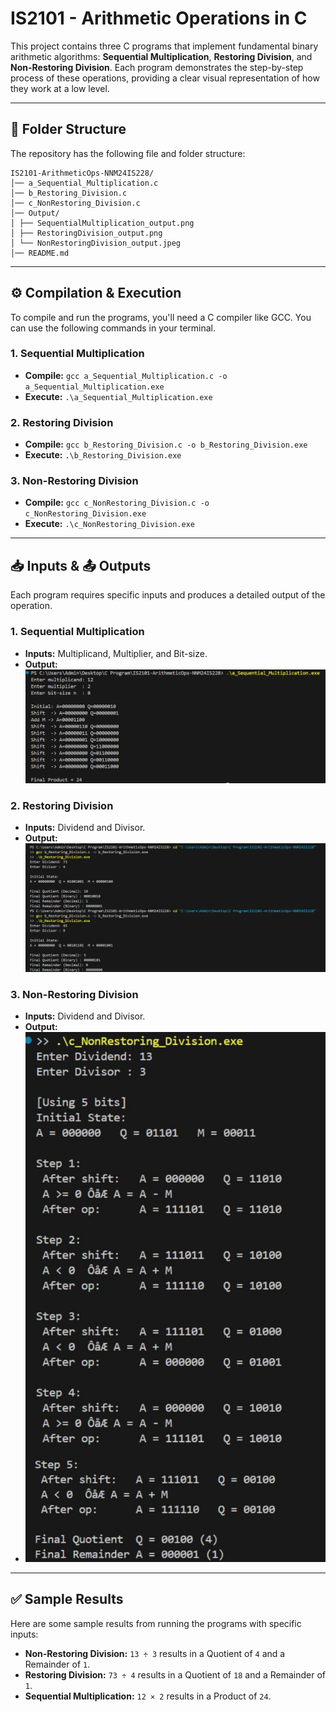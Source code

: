 # IS2101 - Arithmetic Operations in C

This project contains three C programs that implement fundamental binary arithmetic algorithms: **Sequential Multiplication**, **Restoring Division**, and **Non-Restoring Division**. Each program demonstrates the step-by-step process of these operations, providing a clear visual representation of how they work at a low level.

-----

## 📂 Folder Structure

The repository has the following file and folder structure:

```
IS2101-ArithmeticOps-NNM24IS228/
│── a_Sequential_Multiplication.c
│── b_Restoring_Division.c
│── c_NonRestoring_Division.c
│── Output/
│ ├── SequentialMultiplication_output.png
│ ├── RestoringDivision_output.png
│ └── NonRestoringDivision_output.jpeg
│── README.md
```

-----

## ⚙️ Compilation & Execution

To compile and run the programs, you'll need a C compiler like GCC. You can use the following commands in your terminal.

### 1\. Sequential Multiplication

  * **Compile:** `gcc a_Sequential_Multiplication.c -o a_Sequential_Multiplication.exe`
  * **Execute:** `.\a_Sequential_Multiplication.exe`

### 2\. Restoring Division

  * **Compile:** `gcc b_Restoring_Division.c -o b_Restoring_Division.exe`
  * **Execute:** `.\b_Restoring_Division.exe`

### 3\. Non-Restoring Division

  * **Compile:** `gcc c_NonRestoring_Division.c -o c_NonRestoring_Division.exe`
  * **Execute:** `.\c_NonRestoring_Division.exe`

-----

## 📥 Inputs & 📤 Outputs

Each program requires specific inputs and produces a detailed output of the operation.

### 1\. Sequential Multiplication

  * **Inputs:** Multiplicand, Multiplier, and Bit-size.
  * **Output:**![Sequential Multiplication Output](./Output/SequentialMultiplication_output.png)

### 2\. Restoring Division

  * **Inputs:** Dividend and Divisor.
  * **Output:**![Restoring Division Output](./Output/RestoringDivision_output.png)

### 3\. Non-Restoring Division

  * **Inputs:** Dividend and Divisor.
  * **Output:**
  * ![Non-Restoring Division Output](./Output/NonRestoringDivision_output.jpeg)

-----

## ✅ Sample Results

Here are some sample results from running the programs with specific inputs:

  * **Non-Restoring Division:** `13 ÷ 3` results in a Quotient of `4` and a Remainder of `1`.
  * **Restoring Division:** `73 ÷ 4` results in a Quotient of `18` and a Remainder of `1`.
  * **Sequential Multiplication:** `12 × 2` results in a Product of `24`.
